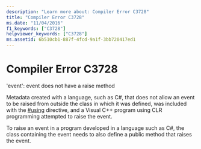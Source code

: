 ```yaml
---
description: "Learn more about: Compiler Error C3728"
title: "Compiler Error C3728"
ms.date: "11/04/2016"
f1_keywords: ["C3728"]
helpviewer_keywords: ["C3728"]
ms.assetid: 6b510cb1-887f-4fcd-9a1f-3bb720417ed1
---
```

# Compiler Error C3728

'event': event does not have a raise method

Metadata created with a language, such as C#, that does not allow an event to be raised from outside the class in which it was defined, was included with the [#using](../../preprocessor/hash-using-directive-cpp.md) directive, and a Visual C++ program using CLR programming attempted to raise the event.

To raise an event in a program developed in a language such as C#, the class containing the event needs to also define a public method that raises the event.
